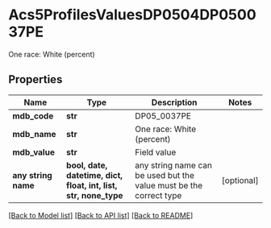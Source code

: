# Acs5ProfilesValuesDP0504DP050037PE

One race: White (percent)

## Properties
Name | Type | Description | Notes
------------ | ------------- | ------------- | -------------
**mdb_code** | **str** | DP05_0037PE | 
**mdb_name** | **str** | One race: White (percent) | 
**mdb_value** | **str** | Field value | 
**any string name** | **bool, date, datetime, dict, float, int, list, str, none_type** | any string name can be used but the value must be the correct type | [optional]

[[Back to Model list]](../README.md#documentation-for-models) [[Back to API list]](../README.md#documentation-for-api-endpoints) [[Back to README]](../README.md)


